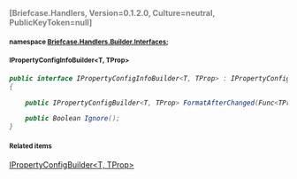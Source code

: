 <h4 style='color: gray;margin:0; padding:0;'> [Briefcase.Handlers, Version=0.1.2.0, Culture=neutral, PublicKeyToken=null]</h4>

#### <small>namespace [Briefcase.Handlers.Builder.Interfaces](../Namespace/Briefcase.Handlers.Builder.Interfaces.md);</small>

#### <small>IPropertyConfigInfoBuilder<T, TProp></small>

<i>

```csharp
public interface IPropertyConfigInfoBuilder<T, TProp> : IPropertyConfigBuilder<T, TProp>
{

	public IPropertyConfigBuilder<T, TProp> FormatAfterChanged(Func<TProp, TProp> prop); 

	public Boolean Ignore(); 
}
```

</i>


#### <small>Related items</small>

[IPropertyConfigBuilder<T, TProp>](IPropertyConfigBuilder`2.md)